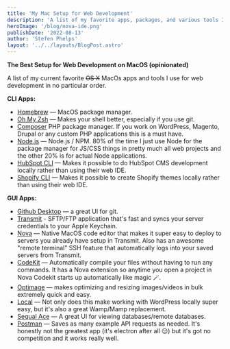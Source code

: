 ```yaml
---
title: 'My Mac Setup for Web Development'
description: 'A list of my favorite apps, packages, and various tools I use for web development on MacOS.'
heroImage: '/blog/nova-ide.png'
publishDate: '2022-08-13'
author: 'Stefen Phelps'
layout: '../../layouts/BlogPost.astro'
---
```


**The Best Setup for Web Development on MacOS (opinionated)**

A list of my current favorite ~~OS X~~ MacOs apps and tools I use for web development in no particular order.

**CLI Apps:**

- [Homebrew](https://brew.sh/) — MacOS package manager.
- [Oh My Zsh](https://ohmyz.sh) — Makes your shell better, especially if you use git.
- [Composer](https://getcomposer.org/) PHP package manager. If you work on WordPress, Magento, Drupal or any custom PHP applications this is a must have.
- [Node.js](https://nodejs.org/en/) — Node.js / NPM. 80% of the time I just use Node for the package manager for JS/CSS things in pretty much all web projects and the other 20% is for actual Node applications.
- [HubSpot CLI](https://developers.hubspot.com/docs/cms/developer-reference/local-development-cli) — Makes it possible to do HubSpot CMS development locally rather than using their web IDE.
- [Shopify CLI](https://shopify.dev/themes/tools/cli) — Makes it possible to create Shopify themes locally rather than using their web IDE.

**GUI Apps:**

- [Github Desktop](https://desktop.github.com/) — a great UI for git.
- [Transmit](https://panic.com/transmit/) - SFTP/FTP application that's fast and syncs your server credentials to your Apple Keychain.
- [Nova](https://nova.app/) — Native MacOS code editor that makes it super easy to deploy to servers you already have setup in Transmit. Also has an awesome "remote terminal" SSH feature that automatically logs into your saved servers from Transmit.
- [CodeKit](https://codekitapp.com/) — Automatically compile your files without having to run any commands. It has a Nova extension so anytime you open a project in Nova Codekit starts up automatically like magic 🪄.
- [Optimage](https://optimage.app/) — makes optimizing and resizing images/videos in bulk extremely quick and easy.
- [Local](https://localwp.com/) — Not only does this make working with WordPress locally super easy, but it's also a great Wamp/Mamp replacement.
- [Sequal Ace](https://apps.apple.com/us/app/sequel-ace/id1518036000) — A great UI for viewing databases/remote databases.
- [Postman](https://www.postman.com/) — Saves as many example API requests as needed. It's honestly not the greatest app (it's electron after all 😔) but it's got no competition and it works really well.
